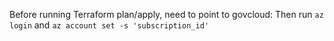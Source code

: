Before running Terraform plan/apply, need to point to govcloud:
Then run `az login` and `az account set -s 'subscription_id'`